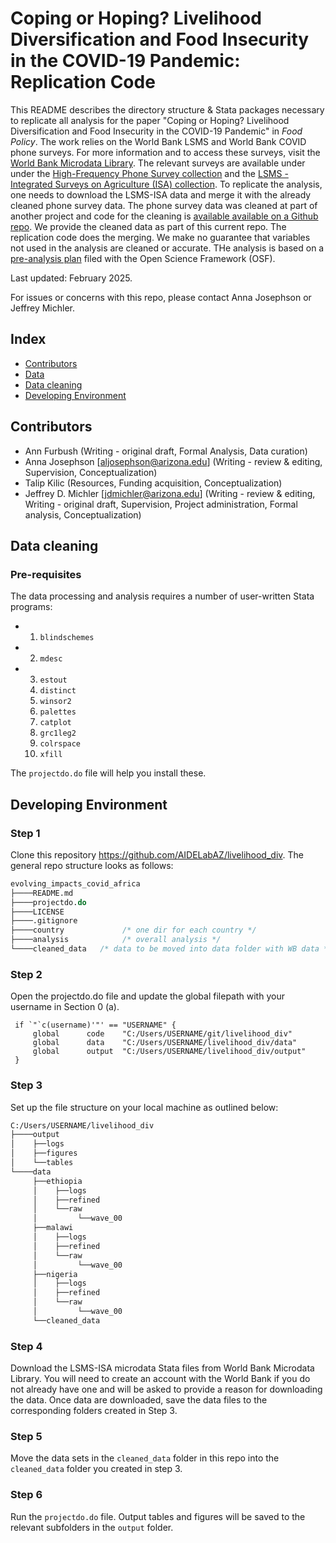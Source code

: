 # Coping or Hoping? Livelihood Diversification and Food Insecurity in the COVID-19 Pandemic: Replication Code

This README describes the directory structure & Stata packages necessary to replicate all analysis for the paper "Coping or Hoping? Livelihood Diversification and Food Insecurity in the COVID-19 Pandemic" in *Food Policy*. The work relies on the World Bank LSMS and World Bank COVID phone surveys. For more information and to access these surveys, visit the [World Bank Microdata Library][4]. The relevant surveys are available under under the [High-Frequency Phone Survey collection][2] and the [LSMS - Integrated Surveys on Agriculture (ISA) collection][3]. To replicate the analysis, one needs to download the LSMS-ISA data and merge it with the already cleaned phone survey data. The phone survey data was cleaned at part of another project and code for the cleaning is [available available on a Github repo][5]. We provide the cleaned data as part of this current repo. The replication code does the merging. We make no guarantee that variables not used in the analysis are cleaned or accurate. THe analysis is based on a [pre-analysis plan][1] filed with the Open Science Framework (OSF).

Last updated: February 2025. 

For issues or concerns with this repo, please contact Anna Josephson or Jeffrey Michler.

 ## Index
 
 - [Contributors](#contributors)
 - [Data](#data)
 - [Data cleaning](#data-cleaning)
 - [Developing Environment](#developing-environment)

## Contributors

* Ann Furbush (Writing - original draft, Formal Analysis, Data curation)
* Anna Josephson [aljosephson@arizona.edu] (Writing - review & editing, Supervision, Conceptualization)
* Talip Kilic (Resources, Funding acquisition, Conceptualization)
* Jeffrey D. Michler [jdmichler@arizona.edu] (Writing - review & editing, Writing - original draft, Supervision, Project administration, Formal analysis, Conceptualization)

## Data cleaning

### Pre-requisites

The data processing and analysis requires a number of user-written Stata programs:
   * 1. `blindschemes`
   * 2. `mdesc`
   * 3. `estout`
     4. `distinct`
     5. `winsor2`
     6. `palettes`
     7. `catplot`
     8. `grc1leg2`
     9. `colrspace`
     10. `xfill`

The `projectdo.do` file will help you install these.

## Developing Environment

### Step 1

Clone this  repository https://github.com/AIDELabAZ/livelihood_div. The general repo structure looks as follows:<br>

```stata
evolving_impacts_covid_africa
├────README.md
├────projectdo.do
├────LICENSE
├────.gitignore
├────country             /* one dir for each country */
├────analysis            /* overall analysis */
└────cleaned_data	/* data to be moved into data folder with WB data */
```

### Step 2

Open the projectdo.do file and update the global filepath with your username in Section 0 (a).

   ```
    if `"`c(username)'"' == "USERNAME" {
       	global 		code  	"C:/Users/USERNAME/git/livelihood_div"
		global 		data	"C:/Users/USERNAME/livelihood_div/data"
		global 		output  "C:/Users/USERNAME/livelihood_div/output"
    }
   ```

### Step 3

Set up the file structure on your local machine as outlined below: 

```stata
C:/Users/USERNAME/livelihood_div
├────output
│    ├──logs
│    ├──figures
│    └──tables
└────data
     ├──ethiopia
     │    ├──logs
     │    ├──refined
     │    └──raw
     │         └──wave_00
     ├──malawi
     │    ├──logs
     │    ├──refined
     │    └──raw
     │         └──wave_00
     ├──nigeria
     │    ├──logs
     │    ├──refined
     │    └──raw
     │         └──wave_00
     └──cleaned_data
```

### Step 4

Download the LSMS-ISA microdata Stata files from World Bank Microdata Library. You will need to create an account with the World Bank if you do not already have one and will be asked to provide a reason for downloading the data. Once data are downloaded, save the data files to the corresponding folders created in Step 3. 

### Step 5

Move the data sets in the `cleaned_data` folder in this repo into the `cleaned_data` folder you created in step 3.

### Step 6

Run the `projectdo.do` file. Output tables and figures will be saved to the relevant subfolders in the `output` folder. 

[1]: https://osf.io/nu593
[2]: http://bit.ly/microdata-hfps
[3]: https://www.worldbank.org/en/programs/lsms/initiatives/lsms-ISA
[4]: https://microdata.worldbank.org/index.php/home
[5]: https://github.com/AIDELabAZ/wb_covid

